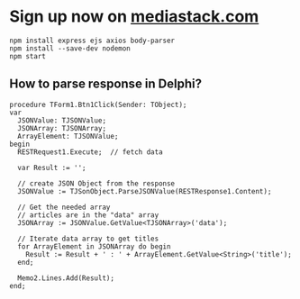 # Sign up now on [mediastack.com](https://mediastack.com/)

    npm install express ejs axios body-parser
    npm install --save-dev nodemon
    npm start

## How to parse response in Delphi?

    procedure TForm1.Btn1Click(Sender: TObject);
    var
      JSONValue: TJSONValue;
      JSONArray: TJSONArray;
      ArrayElement: TJSONValue;
    begin
      RESTRequest1.Execute;  // fetch data
    
      var Result := '';
    
      // create JSON Object from the response
      JSONValue := TJSonObject.ParseJSONValue(RESTResponse1.Content);
    
      // Get the needed array
      // articles are in the "data" array
      JSONArray := JSONValue.GetValue<TJSONArray>('data');
    
      // Iterate data array to get titles
      for ArrayElement in JSONArray do begin
        Result := Result + ' : ' + ArrayElement.GetValue<String>('title');
      end;
    
      Memo2.Lines.Add(Result);
    end;
